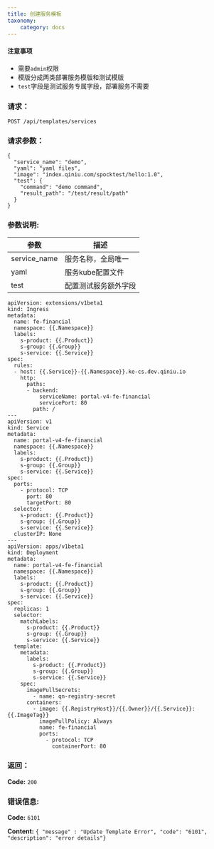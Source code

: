 ```yaml
---
title: 创建服务模板
taxonomy:
    category: docs
---
```


#### 注意事项

- 需要`admin`权限
- 模版分成两类部署服务模版和测试模版
- `test`字段是测试服务专属字段，部署服务不需要

### 请求：

    POST /api/templates/services

### 请求参数：

```
{
  "service_name": "demo",
  "yaml": "yaml files",
  "image": "index.qiniu.com/spocktest/hello:1.0",
  "test": {
    "command": "demo command",
    "result_path": "/test/result/path"
  }
}
```

### 参数说明:

| 参数 | 描述 |
|-----|------|
| service_name | 服务名称，全局唯一 |
| yaml | 服务kube配置文件 |
| test | 配置测试服务额外字段 |


```
apiVersion: extensions/v1beta1
kind: Ingress
metadata:
  name: fe-financial
  namespace: {{.Namespace}}
  labels:
    s-product: {{.Product}}
    s-group: {{.Group}}
    s-service: {{.Service}}
spec:
  rules:
  - host: {{.Service}}-{{.Namespace}}.ke-cs.dev.qiniu.io
    http:
      paths:
      - backend:
          serviceName: portal-v4-fe-financial
          servicePort: 80
        path: /
---
apiVersion: v1
kind: Service
metadata:
  name: portal-v4-fe-financial
  namespace: {{.Namespace}}
  labels:
    s-product: {{.Product}}
    s-group: {{.Group}}
    s-service: {{.Service}}
spec:
  ports:
    - protocol: TCP
      port: 80
      targetPort: 80
  selector:
    s-product: {{.Product}}
    s-group: {{.Group}}
    s-service: {{.Service}}
  clusterIP: None
---
apiVersion: apps/v1beta1
kind: Deployment
metadata:
  name: portal-v4-fe-financial
  namespace: {{.Namespace}}
  labels:
    s-product: {{.Product}}
    s-group: {{.Group}}
    s-service: {{.Service}}
spec:
  replicas: 1
  selector:
    matchLabels:
      s-product: {{.Product}}
      s-group: {{.Group}}
      s-service: {{.Service}}
  template:
    metadata:
      labels:
        s-product: {{.Product}}
        s-group: {{.Group}}
        s-service: {{.Service}}
    spec:
      imagePullSecrets:
        - name: qn-registry-secret
      containers:
        - image: {{.RegistryHost}}/{{.Owner}}/{{.Service}}:{{.ImageTag}}
          imagePullPolicy: Always
          name: fe-financial
          ports:
            - protocol: TCP
              containerPort: 80
```
### 返回：

**Code:** `200`

### 错误信息:

**Code:** `6101`

**Content:** `{ "message" : "Update Template Error", "code": "6101", "description": "error details"}`